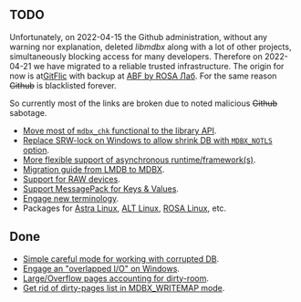 TODO
----

Unfortunately, on 2022-04-15 the Github administration, without any
warning nor explanation, deleted _libmdbx_ along with a lot of other
projects, simultaneously blocking access for many developers. Therefore
on 2022-04-21 we have migrated to a reliable trusted infrastructure.
The origin for now is at[GitFlic](https://gitflic.ru/project/erthink/libmdbx)
with backup at [ABF by ROSA Лаб](https://abf.rosalinux.ru/erthink/libmdbx).
For the same reason ~~Github~~ is blacklisted forever.

So currently most of the links are broken due to noted malicious ~~Github~~ sabotage.

 - [Move most of `mdbx_chk` functional to the library API](https://web.archive.org/web/https://github.com/erthink/libmdbx/issues/204).
 - [Replace SRW-lock on Windows to allow shrink DB with `MDBX_NOTLS` option](https://web.archive.org/web/https://github.com/erthink/libmdbx/issues/210).
 - [More flexible support of asynchronous runtime/framework(s)](https://web.archive.org/web/https://github.com/erthink/libmdbx/issues/200).
 - [Migration guide from LMDB to MDBX](https://web.archive.org/web/https://github.com/erthink/libmdbx/issues/199).
 - [Support for RAW devices](https://web.archive.org/web/https://github.com/erthink/libmdbx/issues/124).
 - [Support MessagePack for Keys & Values](https://web.archive.org/web/https://github.com/erthink/libmdbx/issues/115).
 - [Engage new terminology](https://web.archive.org/web/https://github.com/erthink/libmdbx/issues/137).
 - Packages for [Astra Linux](https://astralinux.ru/), [ALT Linux](https://www.altlinux.org/), [ROSA Linux](https://www.rosalinux.ru/), etc.

Done
----

 - [Simple careful mode for working with corrupted DB](https://web.archive.org/web/https://github.com/erthink/libmdbx/issues/223).
 - [Engage an "overlapped I/O" on Windows](https://web.archive.org/web/https://github.com/erthink/libmdbx/issues/224).
 - [Large/Overflow pages accounting for dirty-room](https://web.archive.org/web/https://github.com/erthink/libmdbx/issues/192).
 - [Get rid of dirty-pages list in MDBX_WRITEMAP mode](https://web.archive.org/web/https://github.com/erthink/libmdbx/issues/193).
